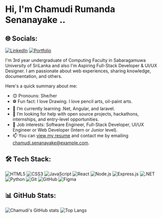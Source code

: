 # Hi, I'm Chamudi Rumanda Senanayake ..

## 🌐 Socials:
[![LinkedIn](https://img.shields.io/badge/-LinkedIn-blue?style=flat-square&logo=linkedin&logoColor=white&link=https://www.linkedin.com/in/chamudi-senanayake)](https://www.linkedin.com/in/chamudi-senanayake)
[![Portfolio](https://img.shields.io/badge/-Portfolio-blueviolet?style=flat-square&logo=google-chrome&logoColor=white&link=https://chamudisenanayake.com)](https://precious-kitsune-f26d21.netlify.app/)

I'm 3rd year undergraduate of Computing Faculty in Sabaragamuwa University of SriLanka and also I'm Aspiring Full-Stack Developer & UI/UX Designer. I am passionate about web experiences, sharing knowledge, documentation, and others.

Here's a quick summary about me:

- 😊 Pronouns: She/her
- ⚽ Fun fact: I love Drawing. I love pencil arts, oil-paint arts.
- 🌱 I’m currently learning .Net, Angular, and laravel.
- 🤝 I’m looking for help with open source projects, hackathons, internships, and entry-level opportunities.
- 💼 Job interests: Software Engineer, Full-Stack Developer, UI/UX Engineer or Web Developer (Intern or Junior level).
- 📫 You can [view my resume](https://chamudisenanayake.com) and contact me by emailing chamudi.senanayake@example.com.

## 🛠️ Tech Stack:
![HTML5](https://img.shields.io/badge/-HTML5-333?style=flat-square&logo=html5)
![CSS3](https://img.shields.io/badge/-CSS3-333?style=flat-square&logo=css3&logoColor=1572B6)
![JavaScript](https://img.shields.io/badge/-JavaScript-333?style=flat-square&logo=javascript)
![React](https://img.shields.io/badge/-React-333?style=flat-square&logo=react)
![Node.js](https://img.shields.io/badge/-Node.js-333?style=flat-square&logo=node.js)
![Express.js](https://img.shields.io/badge/-Express.js-333?style=flat-square&logo=express)
![.NET](https://img.shields.io/badge/-.NET-333?style=flat-square&logo=dotnet)
![Python](https://img.shields.io/badge/-Python-333?style=flat-square&logo=python)
![Git](https://img.shields.io/badge/-Git-333?style=flat-square&logo=git)
![GitHub](https://img.shields.io/badge/-GitHub-333?style=flat-square&logo=github)
![Figma](https://img.shields.io/badge/-Figma-333?style=flat-square&logo=figma)

## 📊 GitHub Stats:
![Chamudi's GitHub stats](https://github-readme-stats.vercel.app/api?username=Ruma1013&show_icons=true&theme=radical)
![Top Langs](https://github-readme-stats.vercel.app/api/top-langs/?username=Ruma1013&layout=compact&theme=radical)

